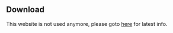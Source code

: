 ## Download

This website is not used anymore, please goto [here](https://seagulltool.web.app/) for latest info. 
